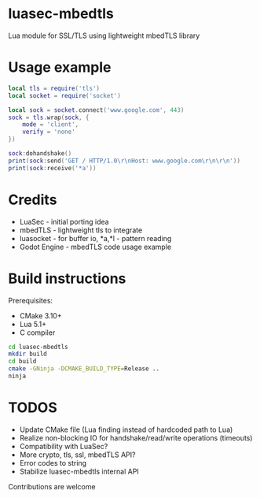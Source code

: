 # luasec-mbedtls
Lua module for SSL/TLS using lightweight mbedTLS library

# Usage example
```lua
local tls = require('tls')
local socket = require('socket')

local sock = socket.connect('www.google.com', 443)
sock = tls.wrap(sock, {
    mode = 'client',
    verify = 'none'
})

sock:dohandshake()
print(sock:send('GET / HTTP/1.0\r\nHost: www.google.com\r\n\r\n'))
print(sock:receive('*a'))
```

# Credits

- LuaSec - initial porting idea
- mbedTLS - lightweight tls to integrate
- luasocket - for buffer io, *a,*l - pattern reading
- Godot Engine - mbedTLS code usage example

# Build instructions
Prerequisites:
- CMake 3.10+
- Lua 5.1+
- C compiler

```bash
cd luasec-mbedtls
mkdir build
cd build
cmake -GNinja -DCMAKE_BUILD_TYPE=Release ..
ninja
```

# TODOS
- Update CMake file (Lua finding instead of hardcoded path to Lua)
- Realize non-blocking IO for handshake/read/write operations (timeouts)
- Compatibility with LuaSec?
- More crypto, tls, ssl, mbedTLS API?
- Error codes to string
- Stabilize luasec-mbedtls internal API



Contributions are welcome
